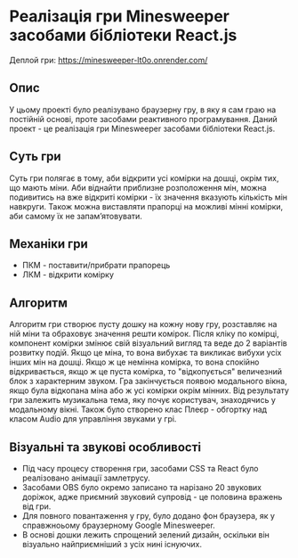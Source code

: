 # Реалізація гри Minesweeper засобами бібліотеки React.js

Деплой гри: https://minesweeper-lt0o.onrender.com/

## Опис
У цьому проекті було реалізувано браузерну гру, в яку я сам граю на постійній основі, проте засобами реактивного програмування. Даний проект - це реалізація гри Minesweeper засобами бібліотеки React.js.

## Суть гри
Суть гри полягає в тому, аби відкрити усі комірки на дошці, окрім тих, що мають міни. Аби віднайти приблизне розположення мін, можна подивитись на вже відкриті комірки - їх значення вказують кількість мін навкруги. Також можна виставляти прапорці на можливі мінні комірки, аби самому їх не запам’ятовувати.

## Механіки гри
- ПКМ - поставити/прибрати прапорець
- ЛКМ - відкрити комірку

## Алгоритм
Алгоритм гри створює пусту дошку на кожну нову гру, розставляє на ній міни та обраховує значення решти комірок. Після кліку по комірці, компонент комірки змінює свій візуальний вигляд та веде до 2 варіантів розвитку подій. Якщо це міна, то вона  вибухає та викликає вибухи усіх інших мін на дошці. Якщо ж це немінна комірка, то вона спокійно відкривається, якщо ж це пуста комірка, то "відкопується" величезний блок з характерним звуком. Гра закінчується появою модального вікна, якщо була відкопана міна або ж усі комірки окрім мінних. Від результату гри залежить музикальна тема, яку почує користувач, знаходячись у модальному вікні. Також було створено клас Плеєр - обгортку над класом Audio для управління звуками у грі.

## Візуальні та звукові особливості
- Під часу процесу створення гри, засобами CSS та React було реалізовано анімації замлетрусу. 
- Засобами OBS було окремо записано та нарізано 20 звукових доріжок, адже приємний звуковий супровід - це половина вражень від гри. 
- Для повного повантаження у гру, було додано фон браузера, як у справжноьому браузерному Google Minesweeper.
- В основі дошки лежить спрощений зелений дизайн, оскільки він візуально найприємніший з усіх нині існуючих.